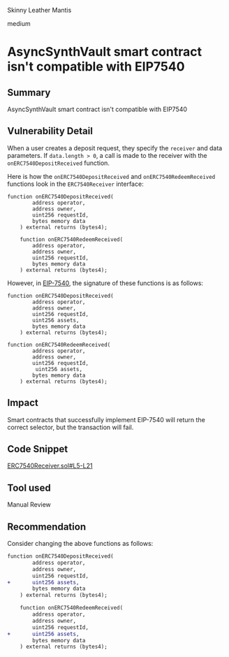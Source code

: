 Skinny Leather Mantis

medium

# AsyncSynthVault smart contract isn't compatible with EIP7540

## Summary
AsyncSynthVault smart contract isn't compatible with EIP7540

## Vulnerability Detail
When a user creates a deposit request, they specify the `receiver` and data parameters. If `data.length > 0`, a call is made to the receiver with the `onERC7540DepositReceived` function.

Here is how the `onERC7540DepositReceived` and `onERC7540RedeemReceived` functions look in the `ERC7540Receiver` interface:
```solidity
function onERC7540DepositReceived(
        address operator,
        address owner,
        uint256 requestId,
        bytes memory data
    ) external returns (bytes4);

    function onERC7540RedeemReceived(
        address operator,
        address owner,
        uint256 requestId,
        bytes memory data
    ) external returns (bytes4);
```

However, in [EIP-7540](https://eips.ethereum.org/EIPS/eip-7540#request-callbacks), the signature of these functions is as follows:
```solidity
function onERC7540DepositReceived(
        address operator,
        address owner,
        uint256 requestId,
        uint256 assets,
        bytes memory data
    ) external returns (bytes4);

function onERC7540RedeemReceived(
        address operator,
        address owner,
        uint256 requestId,
         uint256 assets,
        bytes memory data
    ) external returns (bytes4);
```

## Impact

Smart contracts that successfully implement EIP-7540 will return the correct selector, but the transaction will fail.

## Code Snippet
[ERC7540Receiver.sol#L5-L21](https://github.com/sherlock-audit/2024-03-amphor/blob/main/asynchronous-vault/src/interfaces/ERC7540Receiver.sol#L5-L21)

## Tool used

Manual Review

## Recommendation

Consider changing the above functions as follows:
```diff
function onERC7540DepositReceived(
        address operator,
        address owner,
        uint256 requestId,
+       uint256 assets,
        bytes memory data
    ) external returns (bytes4);

    function onERC7540RedeemReceived(
        address operator,
        address owner,
        uint256 requestId,
+       uint256 assets,
        bytes memory data
    ) external returns (bytes4);
```
